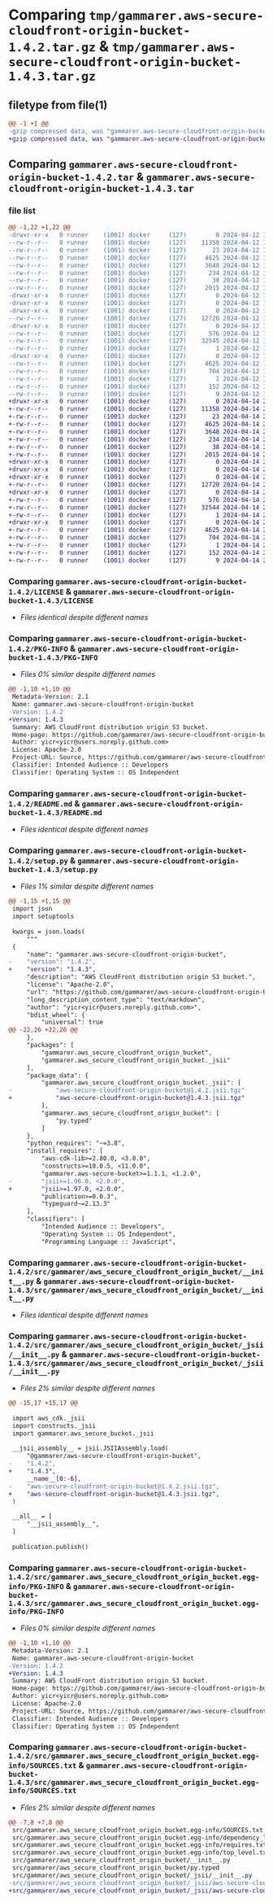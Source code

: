 # Comparing `tmp/gammarer.aws-secure-cloudfront-origin-bucket-1.4.2.tar.gz` & `tmp/gammarer.aws-secure-cloudfront-origin-bucket-1.4.3.tar.gz`

## filetype from file(1)

```diff
@@ -1 +1 @@
-gzip compressed data, was "gammarer.aws-secure-cloudfront-origin-bucket-1.4.2.tar", last modified: Fri Apr 12 11:49:02 2024, max compression
+gzip compressed data, was "gammarer.aws-secure-cloudfront-origin-bucket-1.4.3.tar", last modified: Sun Apr 14 23:00:06 2024, max compression
```

## Comparing `gammarer.aws-secure-cloudfront-origin-bucket-1.4.2.tar` & `gammarer.aws-secure-cloudfront-origin-bucket-1.4.3.tar`

### file list

```diff
@@ -1,22 +1,22 @@
-drwxr-xr-x   0 runner    (1001) docker     (127)        0 2024-04-12 11:49:02.714943 gammarer.aws-secure-cloudfront-origin-bucket-1.4.2/
--rw-r--r--   0 runner    (1001) docker     (127)    11358 2024-04-12 11:48:51.000000 gammarer.aws-secure-cloudfront-origin-bucket-1.4.2/LICENSE
--rw-r--r--   0 runner    (1001) docker     (127)       23 2024-04-12 11:48:51.000000 gammarer.aws-secure-cloudfront-origin-bucket-1.4.2/MANIFEST.in
--rw-r--r--   0 runner    (1001) docker     (127)     4625 2024-04-12 11:49:02.714943 gammarer.aws-secure-cloudfront-origin-bucket-1.4.2/PKG-INFO
--rw-r--r--   0 runner    (1001) docker     (127)     3648 2024-04-12 11:48:51.000000 gammarer.aws-secure-cloudfront-origin-bucket-1.4.2/README.md
--rw-r--r--   0 runner    (1001) docker     (127)      234 2024-04-12 11:48:51.000000 gammarer.aws-secure-cloudfront-origin-bucket-1.4.2/pyproject.toml
--rw-r--r--   0 runner    (1001) docker     (127)       38 2024-04-12 11:49:02.714943 gammarer.aws-secure-cloudfront-origin-bucket-1.4.2/setup.cfg
--rw-r--r--   0 runner    (1001) docker     (127)     2015 2024-04-12 11:48:51.000000 gammarer.aws-secure-cloudfront-origin-bucket-1.4.2/setup.py
-drwxr-xr-x   0 runner    (1001) docker     (127)        0 2024-04-12 11:49:02.714943 gammarer.aws-secure-cloudfront-origin-bucket-1.4.2/src/
-drwxr-xr-x   0 runner    (1001) docker     (127)        0 2024-04-12 11:49:02.714943 gammarer.aws-secure-cloudfront-origin-bucket-1.4.2/src/gammarer/
-drwxr-xr-x   0 runner    (1001) docker     (127)        0 2024-04-12 11:49:02.714943 gammarer.aws-secure-cloudfront-origin-bucket-1.4.2/src/gammarer/aws_secure_cloudfront_origin_bucket/
--rw-r--r--   0 runner    (1001) docker     (127)    12720 2024-04-12 11:48:51.000000 gammarer.aws-secure-cloudfront-origin-bucket-1.4.2/src/gammarer/aws_secure_cloudfront_origin_bucket/__init__.py
-drwxr-xr-x   0 runner    (1001) docker     (127)        0 2024-04-12 11:49:02.714943 gammarer.aws-secure-cloudfront-origin-bucket-1.4.2/src/gammarer/aws_secure_cloudfront_origin_bucket/_jsii/
--rw-r--r--   0 runner    (1001) docker     (127)      576 2024-04-12 11:48:51.000000 gammarer.aws-secure-cloudfront-origin-bucket-1.4.2/src/gammarer/aws_secure_cloudfront_origin_bucket/_jsii/__init__.py
--rw-r--r--   0 runner    (1001) docker     (127)    32545 2024-04-12 11:48:51.000000 gammarer.aws-secure-cloudfront-origin-bucket-1.4.2/src/gammarer/aws_secure_cloudfront_origin_bucket/_jsii/aws-secure-cloudfront-origin-bucket@1.4.2.jsii.tgz
--rw-r--r--   0 runner    (1001) docker     (127)        1 2024-04-12 11:48:51.000000 gammarer.aws-secure-cloudfront-origin-bucket-1.4.2/src/gammarer/aws_secure_cloudfront_origin_bucket/py.typed
-drwxr-xr-x   0 runner    (1001) docker     (127)        0 2024-04-12 11:49:02.714943 gammarer.aws-secure-cloudfront-origin-bucket-1.4.2/src/gammarer.aws_secure_cloudfront_origin_bucket.egg-info/
--rw-r--r--   0 runner    (1001) docker     (127)     4625 2024-04-12 11:49:02.000000 gammarer.aws-secure-cloudfront-origin-bucket-1.4.2/src/gammarer.aws_secure_cloudfront_origin_bucket.egg-info/PKG-INFO
--rw-r--r--   0 runner    (1001) docker     (127)      704 2024-04-12 11:49:02.000000 gammarer.aws-secure-cloudfront-origin-bucket-1.4.2/src/gammarer.aws_secure_cloudfront_origin_bucket.egg-info/SOURCES.txt
--rw-r--r--   0 runner    (1001) docker     (127)        1 2024-04-12 11:49:02.000000 gammarer.aws-secure-cloudfront-origin-bucket-1.4.2/src/gammarer.aws_secure_cloudfront_origin_bucket.egg-info/dependency_links.txt
--rw-r--r--   0 runner    (1001) docker     (127)      152 2024-04-12 11:49:02.000000 gammarer.aws-secure-cloudfront-origin-bucket-1.4.2/src/gammarer.aws_secure_cloudfront_origin_bucket.egg-info/requires.txt
--rw-r--r--   0 runner    (1001) docker     (127)        9 2024-04-12 11:49:02.000000 gammarer.aws-secure-cloudfront-origin-bucket-1.4.2/src/gammarer.aws_secure_cloudfront_origin_bucket.egg-info/top_level.txt
+drwxr-xr-x   0 runner    (1001) docker     (127)        0 2024-04-14 23:00:06.411734 gammarer.aws-secure-cloudfront-origin-bucket-1.4.3/
+-rw-r--r--   0 runner    (1001) docker     (127)    11358 2024-04-14 22:59:55.000000 gammarer.aws-secure-cloudfront-origin-bucket-1.4.3/LICENSE
+-rw-r--r--   0 runner    (1001) docker     (127)       23 2024-04-14 22:59:55.000000 gammarer.aws-secure-cloudfront-origin-bucket-1.4.3/MANIFEST.in
+-rw-r--r--   0 runner    (1001) docker     (127)     4625 2024-04-14 23:00:06.411734 gammarer.aws-secure-cloudfront-origin-bucket-1.4.3/PKG-INFO
+-rw-r--r--   0 runner    (1001) docker     (127)     3648 2024-04-14 22:59:55.000000 gammarer.aws-secure-cloudfront-origin-bucket-1.4.3/README.md
+-rw-r--r--   0 runner    (1001) docker     (127)      234 2024-04-14 22:59:55.000000 gammarer.aws-secure-cloudfront-origin-bucket-1.4.3/pyproject.toml
+-rw-r--r--   0 runner    (1001) docker     (127)       38 2024-04-14 23:00:06.411734 gammarer.aws-secure-cloudfront-origin-bucket-1.4.3/setup.cfg
+-rw-r--r--   0 runner    (1001) docker     (127)     2015 2024-04-14 22:59:55.000000 gammarer.aws-secure-cloudfront-origin-bucket-1.4.3/setup.py
+drwxr-xr-x   0 runner    (1001) docker     (127)        0 2024-04-14 23:00:06.407734 gammarer.aws-secure-cloudfront-origin-bucket-1.4.3/src/
+drwxr-xr-x   0 runner    (1001) docker     (127)        0 2024-04-14 23:00:06.407734 gammarer.aws-secure-cloudfront-origin-bucket-1.4.3/src/gammarer/
+drwxr-xr-x   0 runner    (1001) docker     (127)        0 2024-04-14 23:00:06.411734 gammarer.aws-secure-cloudfront-origin-bucket-1.4.3/src/gammarer/aws_secure_cloudfront_origin_bucket/
+-rw-r--r--   0 runner    (1001) docker     (127)    12720 2024-04-14 22:59:55.000000 gammarer.aws-secure-cloudfront-origin-bucket-1.4.3/src/gammarer/aws_secure_cloudfront_origin_bucket/__init__.py
+drwxr-xr-x   0 runner    (1001) docker     (127)        0 2024-04-14 23:00:06.411734 gammarer.aws-secure-cloudfront-origin-bucket-1.4.3/src/gammarer/aws_secure_cloudfront_origin_bucket/_jsii/
+-rw-r--r--   0 runner    (1001) docker     (127)      576 2024-04-14 22:59:55.000000 gammarer.aws-secure-cloudfront-origin-bucket-1.4.3/src/gammarer/aws_secure_cloudfront_origin_bucket/_jsii/__init__.py
+-rw-r--r--   0 runner    (1001) docker     (127)    32544 2024-04-14 22:59:55.000000 gammarer.aws-secure-cloudfront-origin-bucket-1.4.3/src/gammarer/aws_secure_cloudfront_origin_bucket/_jsii/aws-secure-cloudfront-origin-bucket@1.4.3.jsii.tgz
+-rw-r--r--   0 runner    (1001) docker     (127)        1 2024-04-14 22:59:55.000000 gammarer.aws-secure-cloudfront-origin-bucket-1.4.3/src/gammarer/aws_secure_cloudfront_origin_bucket/py.typed
+drwxr-xr-x   0 runner    (1001) docker     (127)        0 2024-04-14 23:00:06.411734 gammarer.aws-secure-cloudfront-origin-bucket-1.4.3/src/gammarer.aws_secure_cloudfront_origin_bucket.egg-info/
+-rw-r--r--   0 runner    (1001) docker     (127)     4625 2024-04-14 23:00:06.000000 gammarer.aws-secure-cloudfront-origin-bucket-1.4.3/src/gammarer.aws_secure_cloudfront_origin_bucket.egg-info/PKG-INFO
+-rw-r--r--   0 runner    (1001) docker     (127)      704 2024-04-14 23:00:06.000000 gammarer.aws-secure-cloudfront-origin-bucket-1.4.3/src/gammarer.aws_secure_cloudfront_origin_bucket.egg-info/SOURCES.txt
+-rw-r--r--   0 runner    (1001) docker     (127)        1 2024-04-14 23:00:06.000000 gammarer.aws-secure-cloudfront-origin-bucket-1.4.3/src/gammarer.aws_secure_cloudfront_origin_bucket.egg-info/dependency_links.txt
+-rw-r--r--   0 runner    (1001) docker     (127)      152 2024-04-14 23:00:06.000000 gammarer.aws-secure-cloudfront-origin-bucket-1.4.3/src/gammarer.aws_secure_cloudfront_origin_bucket.egg-info/requires.txt
+-rw-r--r--   0 runner    (1001) docker     (127)        9 2024-04-14 23:00:06.000000 gammarer.aws-secure-cloudfront-origin-bucket-1.4.3/src/gammarer.aws_secure_cloudfront_origin_bucket.egg-info/top_level.txt
```

### Comparing `gammarer.aws-secure-cloudfront-origin-bucket-1.4.2/LICENSE` & `gammarer.aws-secure-cloudfront-origin-bucket-1.4.3/LICENSE`

 * *Files identical despite different names*

### Comparing `gammarer.aws-secure-cloudfront-origin-bucket-1.4.2/PKG-INFO` & `gammarer.aws-secure-cloudfront-origin-bucket-1.4.3/PKG-INFO`

 * *Files 0% similar despite different names*

```diff
@@ -1,10 +1,10 @@
 Metadata-Version: 2.1
 Name: gammarer.aws-secure-cloudfront-origin-bucket
-Version: 1.4.2
+Version: 1.4.3
 Summary: AWS CloudFront distribution origin S3 bucket.
 Home-page: https://github.com/gammarer/aws-secure-cloudfront-origin-bucket.git
 Author: yicr<yicr@users.noreply.github.com>
 License: Apache-2.0
 Project-URL: Source, https://github.com/gammarer/aws-secure-cloudfront-origin-bucket.git
 Classifier: Intended Audience :: Developers
 Classifier: Operating System :: OS Independent
```

### Comparing `gammarer.aws-secure-cloudfront-origin-bucket-1.4.2/README.md` & `gammarer.aws-secure-cloudfront-origin-bucket-1.4.3/README.md`

 * *Files identical despite different names*

### Comparing `gammarer.aws-secure-cloudfront-origin-bucket-1.4.2/setup.py` & `gammarer.aws-secure-cloudfront-origin-bucket-1.4.3/setup.py`

 * *Files 1% similar despite different names*

```diff
@@ -1,15 +1,15 @@
 import json
 import setuptools
 
 kwargs = json.loads(
     """
 {
     "name": "gammarer.aws-secure-cloudfront-origin-bucket",
-    "version": "1.4.2",
+    "version": "1.4.3",
     "description": "AWS CloudFront distribution origin S3 bucket.",
     "license": "Apache-2.0",
     "url": "https://github.com/gammarer/aws-secure-cloudfront-origin-bucket.git",
     "long_description_content_type": "text/markdown",
     "author": "yicr<yicr@users.noreply.github.com>",
     "bdist_wheel": {
         "universal": true
@@ -22,26 +22,26 @@
     },
     "packages": [
         "gammarer.aws_secure_cloudfront_origin_bucket",
         "gammarer.aws_secure_cloudfront_origin_bucket._jsii"
     ],
     "package_data": {
         "gammarer.aws_secure_cloudfront_origin_bucket._jsii": [
-            "aws-secure-cloudfront-origin-bucket@1.4.2.jsii.tgz"
+            "aws-secure-cloudfront-origin-bucket@1.4.3.jsii.tgz"
         ],
         "gammarer.aws_secure_cloudfront_origin_bucket": [
             "py.typed"
         ]
     },
     "python_requires": "~=3.8",
     "install_requires": [
         "aws-cdk-lib>=2.80.0, <3.0.0",
         "constructs>=10.0.5, <11.0.0",
         "gammarer.aws-secure-bucket>=1.1.1, <1.2.0",
-        "jsii>=1.96.0, <2.0.0",
+        "jsii>=1.97.0, <2.0.0",
         "publication>=0.0.3",
         "typeguard~=2.13.3"
     ],
     "classifiers": [
         "Intended Audience :: Developers",
         "Operating System :: OS Independent",
         "Programming Language :: JavaScript",
```

### Comparing `gammarer.aws-secure-cloudfront-origin-bucket-1.4.2/src/gammarer/aws_secure_cloudfront_origin_bucket/__init__.py` & `gammarer.aws-secure-cloudfront-origin-bucket-1.4.3/src/gammarer/aws_secure_cloudfront_origin_bucket/__init__.py`

 * *Files identical despite different names*

### Comparing `gammarer.aws-secure-cloudfront-origin-bucket-1.4.2/src/gammarer/aws_secure_cloudfront_origin_bucket/_jsii/__init__.py` & `gammarer.aws-secure-cloudfront-origin-bucket-1.4.3/src/gammarer/aws_secure_cloudfront_origin_bucket/_jsii/__init__.py`

 * *Files 2% similar despite different names*

```diff
@@ -15,17 +15,17 @@
 
 import aws_cdk._jsii
 import constructs._jsii
 import gammarer.aws_secure_bucket._jsii
 
 __jsii_assembly__ = jsii.JSIIAssembly.load(
     "@gammarer/aws-secure-cloudfront-origin-bucket",
-    "1.4.2",
+    "1.4.3",
     __name__[0:-6],
-    "aws-secure-cloudfront-origin-bucket@1.4.2.jsii.tgz",
+    "aws-secure-cloudfront-origin-bucket@1.4.3.jsii.tgz",
 )
 
 __all__ = [
     "__jsii_assembly__",
 ]
 
 publication.publish()
```

### Comparing `gammarer.aws-secure-cloudfront-origin-bucket-1.4.2/src/gammarer.aws_secure_cloudfront_origin_bucket.egg-info/PKG-INFO` & `gammarer.aws-secure-cloudfront-origin-bucket-1.4.3/src/gammarer.aws_secure_cloudfront_origin_bucket.egg-info/PKG-INFO`

 * *Files 0% similar despite different names*

```diff
@@ -1,10 +1,10 @@
 Metadata-Version: 2.1
 Name: gammarer.aws-secure-cloudfront-origin-bucket
-Version: 1.4.2
+Version: 1.4.3
 Summary: AWS CloudFront distribution origin S3 bucket.
 Home-page: https://github.com/gammarer/aws-secure-cloudfront-origin-bucket.git
 Author: yicr<yicr@users.noreply.github.com>
 License: Apache-2.0
 Project-URL: Source, https://github.com/gammarer/aws-secure-cloudfront-origin-bucket.git
 Classifier: Intended Audience :: Developers
 Classifier: Operating System :: OS Independent
```

### Comparing `gammarer.aws-secure-cloudfront-origin-bucket-1.4.2/src/gammarer.aws_secure_cloudfront_origin_bucket.egg-info/SOURCES.txt` & `gammarer.aws-secure-cloudfront-origin-bucket-1.4.3/src/gammarer.aws_secure_cloudfront_origin_bucket.egg-info/SOURCES.txt`

 * *Files 2% similar despite different names*

```diff
@@ -7,8 +7,8 @@
 src/gammarer.aws_secure_cloudfront_origin_bucket.egg-info/SOURCES.txt
 src/gammarer.aws_secure_cloudfront_origin_bucket.egg-info/dependency_links.txt
 src/gammarer.aws_secure_cloudfront_origin_bucket.egg-info/requires.txt
 src/gammarer.aws_secure_cloudfront_origin_bucket.egg-info/top_level.txt
 src/gammarer/aws_secure_cloudfront_origin_bucket/__init__.py
 src/gammarer/aws_secure_cloudfront_origin_bucket/py.typed
 src/gammarer/aws_secure_cloudfront_origin_bucket/_jsii/__init__.py
-src/gammarer/aws_secure_cloudfront_origin_bucket/_jsii/aws-secure-cloudfront-origin-bucket@1.4.2.jsii.tgz
+src/gammarer/aws_secure_cloudfront_origin_bucket/_jsii/aws-secure-cloudfront-origin-bucket@1.4.3.jsii.tgz
```

